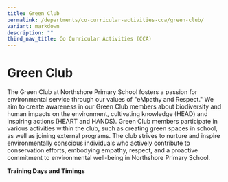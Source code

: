 ```yaml
---
title: Green Club
permalink: /departments/co-curricular-activities-cca/green-club/
variant: markdown
description: ""
third_nav_title: Co Curricular Activities (CCA)
---
```

# **Green Club**

The Green Club at Northshore Primary School fosters a passion for environmental service through our values of "eMpathy and Respect." We aim to create awareness in our Green Club members about biodiversity and human impacts on the environment, cultivating knowledge (HEAD) and inspiring actions (HEART and HANDS). Green Club members participate in various activities within the club, such as creating green spaces in school, as well as joining external programs. The club strives to nurture and inspire environmentally conscious individuals who actively contribute to conservation efforts, embodying empathy, respect, and a proactive commitment to environmental well-being in Northshore Primary School.

**Training Days and Timings**  
